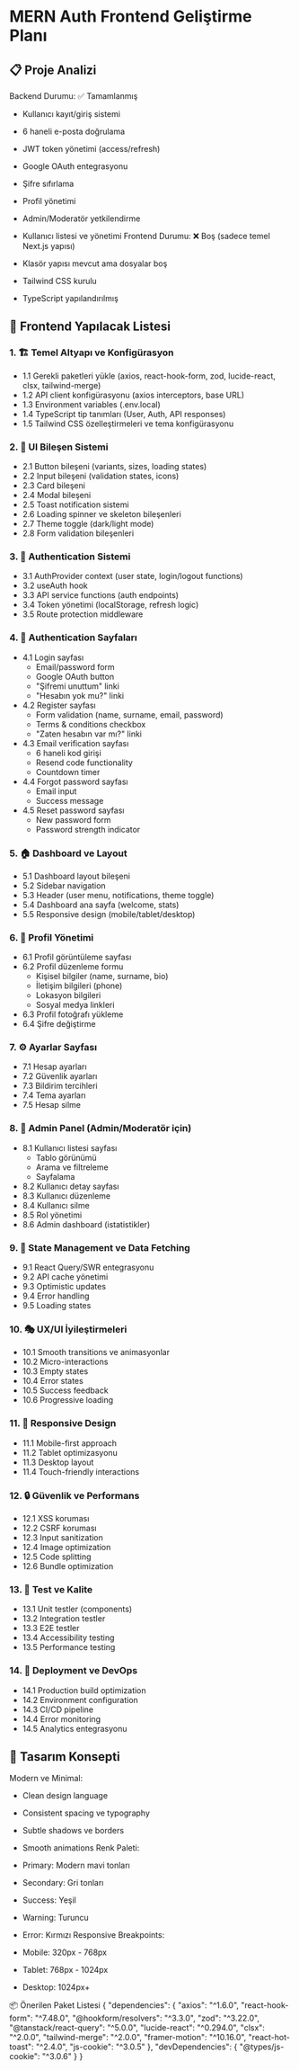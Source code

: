 # MERN Auth Frontend Geliştirme Planı

## 📋 Proje Analizi

Backend Durumu: ✅ Tamamlanmış

- Kullanıcı kayıt/giriş sistemi
- 6 haneli e-posta doğrulama
- JWT token yönetimi (access/refresh)
- Google OAuth entegrasyonu
- Şifre sıfırlama
- Profil yönetimi
- Admin/Moderatör yetkilendirme
- Kullanıcı listesi ve yönetimi
  Frontend Durumu: ❌ Boş (sadece temel Next.js yapısı)

- Klasör yapısı mevcut ama dosyalar boş
- Tailwind CSS kurulu
- TypeScript yapılandırılmış

## 🎯 Frontend Yapılacak Listesi

### 1. 🏗️ Temel Altyapı ve Konfigürasyon

- 1.1 Gerekli paketleri yükle (axios, react-hook-form, zod, lucide-react, clsx, tailwind-merge)
- 1.2 API client konfigürasyonu (axios interceptors, base URL)
- 1.3 Environment variables (.env.local)
- 1.4 TypeScript tip tanımları (User, Auth, API responses)
- 1.5 Tailwind CSS özelleştirmeleri ve tema konfigürasyonu

### 2. 🎨 UI Bileşen Sistemi

- 2.1 Button bileşeni (variants, sizes, loading states)
- 2.2 Input bileşeni (validation states, icons)
- 2.3 Card bileşeni
- 2.4 Modal bileşeni
- 2.5 Toast notification sistemi
- 2.6 Loading spinner ve skeleton bileşenleri
- 2.7 Theme toggle (dark/light mode)
- 2.8 Form validation bileşenleri

### 3. 🔐 Authentication Sistemi

- 3.1 AuthProvider context (user state, login/logout functions)
- 3.2 useAuth hook
- 3.3 API service functions (auth endpoints)
- 3.4 Token yönetimi (localStorage, refresh logic)
- 3.5 Route protection middleware

### 4. 📝 Authentication Sayfaları

- 4.1 Login sayfası
  - Email/password form
  - Google OAuth button
  - "Şifremi unuttum" linki
  - "Hesabın yok mu?" linki
- 4.2 Register sayfası
  - Form validation (name, surname, email, password)
  - Terms & conditions checkbox
  - "Zaten hesabın var mı?" linki
- 4.3 Email verification sayfası
  - 6 haneli kod girişi
  - Resend code functionality
  - Countdown timer
- 4.4 Forgot password sayfası
  - Email input
  - Success message
- 4.5 Reset password sayfası
  - New password form
  - Password strength indicator

### 5. 🏠 Dashboard ve Layout

- 5.1 Dashboard layout bileşeni
- 5.2 Sidebar navigation
- 5.3 Header (user menu, notifications, theme toggle)
- 5.4 Dashboard ana sayfa (welcome, stats)
- 5.5 Responsive design (mobile/tablet/desktop)

### 6. 👤 Profil Yönetimi

- 6.1 Profil görüntüleme sayfası
- 6.2 Profil düzenleme formu
  - Kişisel bilgiler (name, surname, bio)
  - İletişim bilgileri (phone)
  - Lokasyon bilgileri
  - Sosyal medya linkleri
- 6.3 Profil fotoğrafı yükleme
- 6.4 Şifre değiştirme

### 7. ⚙️ Ayarlar Sayfası

- 7.1 Hesap ayarları
- 7.2 Güvenlik ayarları
- 7.3 Bildirim tercihleri
- 7.4 Tema ayarları
- 7.5 Hesap silme

### 8. 👑 Admin Panel (Admin/Moderatör için)

- 8.1 Kullanıcı listesi sayfası
  - Tablo görünümü
  - Arama ve filtreleme
  - Sayfalama
- 8.2 Kullanıcı detay sayfası
- 8.3 Kullanıcı düzenleme
- 8.4 Kullanıcı silme
- 8.5 Rol yönetimi
- 8.6 Admin dashboard (istatistikler)

### 9. 🔄 State Management ve Data Fetching

- 9.1 React Query/SWR entegrasyonu
- 9.2 API cache yönetimi
- 9.3 Optimistic updates
- 9.4 Error handling
- 9.5 Loading states

### 10. 🎭 UX/UI İyileştirmeleri

- 10.1 Smooth transitions ve animasyonlar
- 10.2 Micro-interactions
- 10.3 Empty states
- 10.4 Error states
- 10.5 Success feedback
- 10.6 Progressive loading

### 11. 📱 Responsive Design

- 11.1 Mobile-first approach
- 11.2 Tablet optimizasyonu
- 11.3 Desktop layout
- 11.4 Touch-friendly interactions

### 12. 🔒 Güvenlik ve Performans

- 12.1 XSS koruması
- 12.2 CSRF koruması
- 12.3 Input sanitization
- 12.4 Image optimization
- 12.5 Code splitting
- 12.6 Bundle optimization

### 13. 🧪 Test ve Kalite

- 13.1 Unit testler (components)
- 13.2 Integration testler
- 13.3 E2E testler
- 13.4 Accessibility testing
- 13.5 Performance testing

### 14. 🚀 Deployment ve DevOps

- 14.1 Production build optimization
- 14.2 Environment configuration
- 14.3 CI/CD pipeline
- 14.4 Error monitoring
- 14.5 Analytics entegrasyonu

## 🎨 Tasarım Konsepti

Modern ve Minimal:

- Clean design language
- Consistent spacing ve typography
- Subtle shadows ve borders
- Smooth animations
  Renk Paleti:

- Primary: Modern mavi tonları
- Secondary: Gri tonları
- Success: Yeşil
- Warning: Turuncu
- Error: Kırmızı
  Responsive Breakpoints:

- Mobile: 320px - 768px
- Tablet: 768px - 1024px
- Desktop: 1024px+

📦 Önerilen Paket Listesi
{
"dependencies": {
"axios": "^1.6.0",
"react-hook-form": "^7.48.0",
"@hookform/resolvers": "^3.3.0",
"zod": "^3.22.0",
"@tanstack/react-query": "^5.0.0",
"lucide-react": "^0.294.0",
"clsx": "^2.0.0",
"tailwind-merge": "^2.0.0",
"framer-motion": "^10.16.0",
"react-hot-toast": "^2.4.0",
"js-cookie": "^3.0.5"
},
"devDependencies": {
"@types/js-cookie": "^3.0.6"
}
}
